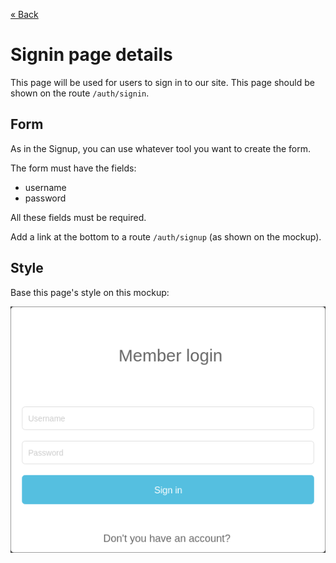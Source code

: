 [« Back](index.md)

# Signin page details

This page will be used for users to sign in to our site. This page should be shown on the route `/auth/signin`.

## Form

As in the Signup, you can use whatever tool you want to create the form.

The form must have the fields:
- username
- password

All these fields must be required.

Add a link at the bottom to a route `/auth/signup` (as shown on the mockup).

## Style

Base this page's style on this mockup:

![Signin mockup](signin.png)
